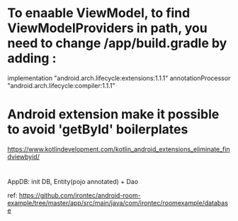 # To enaable ViewModel, to find ViewModelProviders in path, you need to change /app/build.gradle by adding :
implementation "android.arch.lifecycle:extensions:1.1.1"
annotationProcessor "android.arch.lifecycle:compiler:1.1.1"

# Android extension make it possible to avoid 'getById' boilerplates
https://www.kotlindevelopment.com/kotlin_android_extensions_eliminate_findviewbyid/

#
AppDB: init DB, Entity(pojo annotated) + Dao


ref: https://github.com/irontec/android-room-example/tree/master/app/src/main/java/com/irontec/roomexample/database
#



